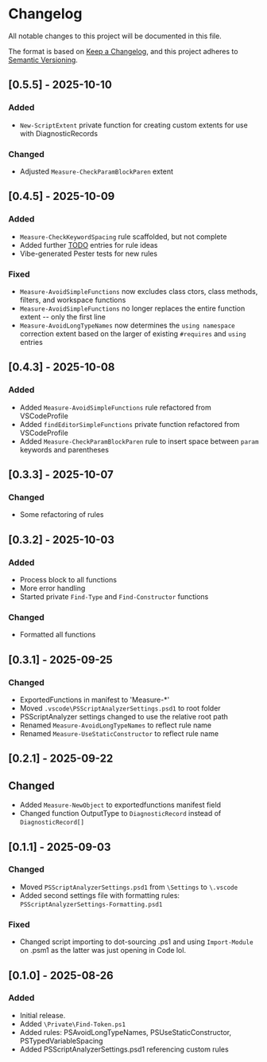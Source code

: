 # Changelog

All notable changes to this project will be documented in this file.

The format is based on [Keep a Changelog](https://keepachangelog.com/en/1.0.0/), and this project adheres to [Semantic Versioning](https://semver.org/spec/v2.0.0.html).

## [0.5.5] - 2025-10-10

### Added
- `New-ScriptExtent` private function for creating custom extents for use with DiagnosticRecords

### Changed
- Adjusted `Measure-CheckParamBlockParen` extent

## [0.4.5] - 2025-10-09

### Added
- `Measure-CheckKeywordSpacing` rule scaffolded, but not complete
- Added further [TODO](TODO.md) entries for rule ideas
- Vibe-generated Pester tests for new rules

### Fixed
- `Measure-AvoidSimpleFunctions` now excludes class ctors, class methods, filters, and workspace functions
- `Measure-AvoidSimpleFunctions` no longer replaces the entire function extent -- only the first line
- `Measure-AvoidLongTypeNames` now determines the `using namespace` correction extent based on the larger of existing `#requires` and `using` entries

## [0.4.3] - 2025-10-08

### Added
- Added `Measure-AvoidSimpleFunctions` rule refactored from VSCodeProfile
- Added `findEditorSimpleFunctions` private function refactored from VSCodeProfile
- Added `Measure-CheckParamBlockParen` rule to insert space between `param` keywords and parentheses

## [0.3.3] - 2025-10-07

### Changed
- Some refactoring of rules

## [0.3.2] - 2025-10-03

### Added
- Process block to all functions
- More error handling
- Started private `Find-Type` and `Find-Constructor` functions

### Changed
- Formatted all functions

## [0.3.1] - 2025-09-25

### Changed
- ExportedFunctions in manifest to 'Measure-*'
- Moved `.vscode\PSScriptAnalyzerSettings.psd1` to root folder
- PSScriptAnalyzer settings changed to use the relative root path
- Renamed `Measure-AvoidLongTypeNames` to reflect rule name
- Renamed `Measure-UseStaticConstructor` to reflect rule name

## [0.2.1] - 2025-09-22

## Changed
- Added `Measure-NewObject` to exportedfunctions manifest field
- Changed function OutputType to `DiagnosticRecord` instead of `DiagnosticRecord[]`

## [0.1.1] - 2025-09-03

### Changed
- Moved `PSScriptAnalyzerSettings.psd1` from `\Settings` to `\.vscode`
- Added second settings file with formatting rules: `PSScriptAnalyzerSettings-Formatting.psd1`

### Fixed
- Changed script importing to dot-sourcing .ps1 and using `Import-Module` on .psm1 as the latter was just opening in Code lol.

## [0.1.0] - 2025-08-26

### Added
- Initial release.
- Added `\Private\Find-Token.ps1`
- Added rules: PSAvoidLongTypeNames, PSUseStaticConstructor, PSTypedVariableSpacing
- Added PSScriptAnalyzerSettings.psd1 referencing custom rules
